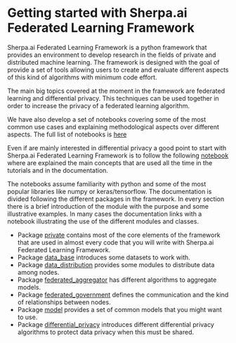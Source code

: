 # Getting started with Sherpa.ai Federated Learning Framework

Sherpa.ai Federated Learning Framework is a python framework that provides an environment to develop research in the fields of private and 
distributed machine learning. The framework is designed with the goal of provide a set of tools allowing users to 
create and evaluate different aspects of this kind of algorithms with minimum code effort.

The main big topics covered at the moment in the framework are federated learning and differential privacy. This 
techniques can be used together in order to increase the privacy of a federated learning algorithm. 

We have also develop a set of notebooks covering some of the most common use cases and explaining methodological 
aspects over different aspects. The full list of notebooks is [here](https://github.com/sherpaai/Sherpa.ai-Federated-Learning-Framework/tree/master/notebooks)

Even if are mainly interested in differential privacy a good point to start with Sherpa.ai Federated Learning Framework is to follow the following 
[notebook](https://github.com/sherpaai/Sherpa.ai-Federated-Learning-Framework/blob/master/notebooks/federated_learning/federated_learning_basic_concepts.ipynb) where are explained the 
main concepts that are used all the time in the tutorials and in the documentation.

The notebooks assume familiarity with python and some of the most popular libraries like numpy or keras/tensorflow. The 
documentation is divided following the different packages in the framework. In every section there is a brief 
introduction of the module with the purpose and some illustrative examples. In many cases the documentation links with 
a notebook illustrating the use of the different modules and classes.

* Package [private](../private/overview) contains most of the core elements of the framework that are used in almost every 
code that you will write with Sherpa.ai Federated Learning Framework.
* Package [data_base](../databases) introduces some datasets to work with.
* Package [data_distribution](../data_distribution) provides some modules to distribute data among nodes.
* Package [federated_aggregator](../federated_aggregator) has different algorithms to aggregate models.
* Package [federated_government](../federated_government) defines the communication and the kind of relationships between 
nodes.
* Package [model](../model) provides a set of common models that you might want to use.
* Package [differential_privacy](../differential_privacy/overview) introduces different differential privacy algorithms to 
protect data privacy when this must be shared.


